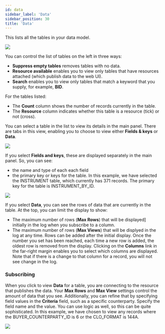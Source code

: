 ```yaml
---
id: data
sidebar_label: 'Data'
sidebar_position: 30
title: 'Data'
---
```







This lists all the tables in your data model.

![](/img/con-data1.png)

You can control the list of tables on the left in three ways:
* **Suppress empty tables** removes tables with no data.
* **Resource available** enables you to view only tables that have resources attached (which publish data to the web UI).
* **Search** enables you to view only tables that match a keyword that you supply, for example, **BID**.

For the tables listed:
* The **Count** column shows the number of records currently in the table.
* The **Resource** column indicates whether this table is a resource (tick) or not (cross). 

You can select a table in the list to view its details in the main panel. There are tabs in this view, enabling you to choose to view either **Fields & keys** or **Data**.

![](/img/con-data2.png)

If you select **Fields and keys**, these are displayed separately in the main panel.  So, you can see:
* the name and type of each each field
* the primary key or keys for the table.
In this example, we have selected the INSTRUMENT table, which currently has 371 records. The primary key for the table is INSTRUMENT_BY_ID.

![](/img/con-data3.png)

If you select **Data**, you can see the rows of data that are currently in the table. At the top, you can limit the display to show:
* The maximum number of rows (**Max Rows**) that will be displayed] initially in the log when you subscribe to a column. 
* The maximum number of rows (**Max Views**) that will be displyed in the log at any time. Rows can be added after the initial display. Once the number you set has been reached, each time a new row is added, the oldest row is removed from the display.
Clicking on the **Columns** link in the far-right margin enables you to select which columns are displayed. Note that if there is a change to that column for a record, you will not see change in the log.
 
### Subscribing
When you click to view **Data** for a table, you are connecting to the resource that publishes the data. Your **Max Rows** and **Max View** settings control the amount of data that you see. Additionally, you can refine that by specifying field values in the **Criteria** field, such as a specific counterparty. Specify the field name and the value.
You can use logic as well, so this can be quite sophisticated. In this example, we have chosen to view any records where the BUYER_COUNTERPARTY_ID is 6 or the CLO_FORMAT is 144A.

![](/img/con-subscribe.png)
